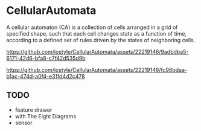# CellularAutomata
A cellular automaton (CA) is a collection of cells arranged in a grid of specified shape, such that each cell changes state as a function of time, according to a defined set of rules driven by the states of neighboring cells.

https://github.com/iostyle/CellularAutomata/assets/22219146/9adbdba5-6171-42d6-bfa8-c7f42d535d9b

https://github.com/iostyle/CellularAutomata/assets/22219146/fc98bdaa-b1ac-474d-a0f4-e31fd4d2c478

## TODO
- feature drawer
- with The Eight Diagrams
- sensor
